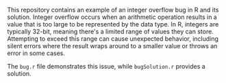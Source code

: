 This repository contains an example of an integer overflow bug in R and its solution.  Integer overflow occurs when an arithmetic operation results in a value that is too large to be represented by the data type.  In R, integers are typically 32-bit, meaning there's a limited range of values they can store.  Attempting to exceed this range can cause unexpected behavior, including silent errors where the result wraps around to a smaller value or throws an error in some cases.

The `bug.r` file demonstrates this issue, while `bugSolution.r` provides a solution.